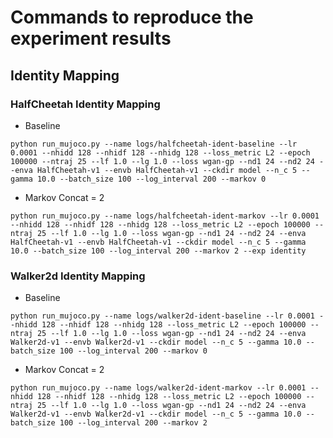 # Commands to reproduce the experiment results

## Identity Mapping

### HalfCheetah Identity Mapping

- Baseline
```
python run_mujoco.py --name logs/halfcheetah-ident-baseline --lr 0.0001 --nhidd 128 --nhidf 128 --nhidg 128 --loss_metric L2 --epoch 100000 --ntraj 25 --lf 1.0 --lg 1.0 --loss wgan-gp --nd1 24 --nd2 24 --enva HalfCheetah-v1 --envb HalfCheetah-v1 --ckdir model --n_c 5 --gamma 10.0 --batch_size 100 --log_interval 200 --markov 0
```

- Markov Concat = 2
```
python run_mujoco.py --name logs/halfcheetah-ident-markov --lr 0.0001 --nhidd 128 --nhidf 128 --nhidg 128 --loss_metric L2 --epoch 100000 --ntraj 25 --lf 1.0 --lg 1.0 --loss wgan-gp --nd1 24 --nd2 24 --enva HalfCheetah-v1 --envb HalfCheetah-v1 --ckdir model --n_c 5 --gamma 10.0 --batch_size 100 --log_interval 200 --markov 2 --exp identity
```

### Walker2d Identity Mapping

- Baseline
```
python run_mujoco.py --name logs/walker2d-ident-baseline --lr 0.0001 --nhidd 128 --nhidf 128 --nhidg 128 --loss_metric L2 --epoch 100000 --ntraj 25 --lf 1.0 --lg 1.0 --loss wgan-gp --nd1 24 --nd2 24 --enva Walker2d-v1 --envb Walker2d-v1 --ckdir model --n_c 5 --gamma 10.0 --batch_size 100 --log_interval 200 --markov 0
```

- Markov Concat = 2
```
python run_mujoco.py --name logs/walker2d-ident-markov --lr 0.0001 --nhidd 128 --nhidf 128 --nhidg 128 --loss_metric L2 --epoch 100000 --ntraj 25 --lf 1.0 --lg 1.0 --loss wgan-gp --nd1 24 --nd2 24 --enva Walker2d-v1 --envb Walker2d-v1 --ckdir model --n_c 5 --gamma 10.0 --batch_size 100 --log_interval 200 --markov 2
```
